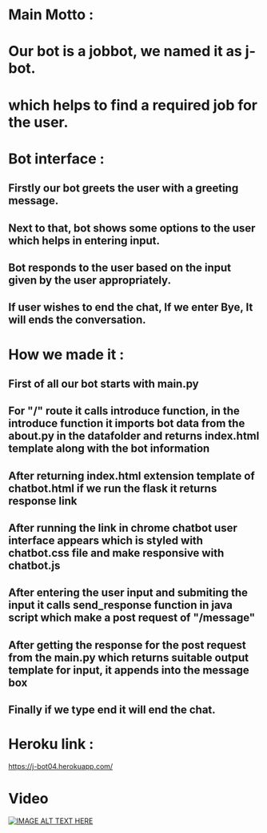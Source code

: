 # Main Motto :
# Our bot is a jobbot, we named it as j-bot.
# which helps to find a required job for the user.

# Bot interface :

## Firstly our bot greets the user with a greeting message.
## Next to that, bot shows some options to the user which helps in entering input.
## Bot responds to the user based on the input given by the user appropriately.
## If user wishes to end the chat, If we enter Bye, It will ends the conversation.

# How we made it :

## First of all our bot starts with main.py
## For "/" route it calls introduce function, in the introduce function it imports bot data from the about.py in the datafolder and returns index.html template along with the bot information
## After returning index.html extension template of chatbot.html if we run the flask it returns response link
## After running the link in chrome chatbot user interface appears which is styled with chatbot.css file and make responsive with chatbot.js
## After entering the user input and submiting the input it calls send_response function in java script which make a post request of "/message"
## After getting the response for the post request from the main.py which returns suitable output template for input, it appends into the message box
## Finally if we type end it will end the chat.

# Heroku link :
https://j-bot04.herokuapp.com/

# Video
[![IMAGE ALT TEXT HERE](https://i2.wp.com/jobbot.ai/wp-content/uploads/2017/05/jobbot-wide-primary.png?fit=600%2C221)](https://youtu.be/o8NgYJMMyZc)